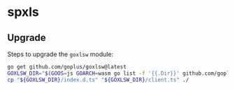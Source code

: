 # spxls

## Upgrade

Steps to upgrade the `goxlsw` module:

```bash
go get github.com/goplus/goxlsw@latest
GOXLSW_DIR="$(GOOS=js GOARCH=wasm go list -f '{{.Dir}}' github.com/goplus/goxlsw)"
cp "${GOXLSW_DIR}/index.d.ts" "${GOXLSW_DIR}/client.ts" ./
```
